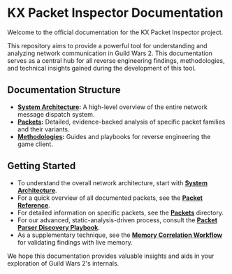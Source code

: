# KX Packet Inspector Documentation

Welcome to the official documentation for the KX Packet Inspector project.

This repository aims to provide a powerful tool for understanding and analyzing network communication in Guild Wars 2. This documentation serves as a central hub for all reverse engineering findings, methodologies, and technical insights gained during the development of this tool.

## Documentation Structure

*   **[System Architecture](./system-architecture.md):** A high-level overview of the entire network message dispatch system.
*   **[Packets](./packets):** Detailed, evidence-backed analysis of specific packet families and their variants.
*   **[Methodologies](./methodologies):** Guides and playbooks for reverse engineering the game client.

## Getting Started

*   To understand the overall network architecture, start with **[System Architecture](./system-architecture.md)**.
*   For a quick overview of all documented packets, see the **[Packet Reference](./packets/packet-reference.md)**.
*   For detailed information on specific packets, see the **[Packets](./packets)** directory.
*   For our advanced, static-analysis-driven process, consult the **[Packet Parser Discovery Playbook](./methodologies/packet-parser-discovery-playbook.md)**.
*   As a supplementary technique, see the **[Memory Correlation Workflow](./methodologies/memory-correlation-workflow.md)** for validating findings with live memory.

We hope this documentation provides valuable insights and aids in your exploration of Guild Wars 2's internals.